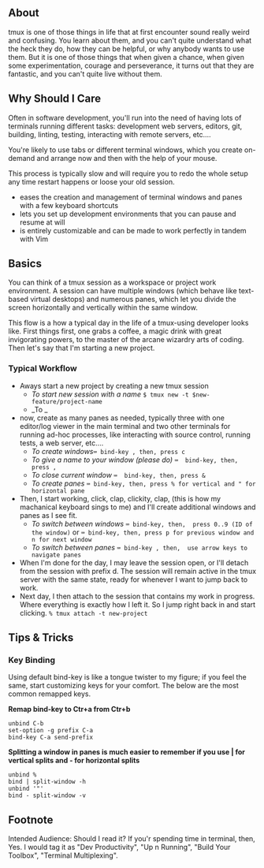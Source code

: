 ## About

tmux is one of those things in life that at first encounter sound really weird and confusing. You learn about them, and you can't quite understand what the heck they do, how they can be helpful, or why anybody wants to use them. But it is one of those things that when given a chance, when given some experimentation, courage and perseverance, it turns out that they are fantastic, and you can't quite live without them.

## Why Should I Care

Often in software development, you'll run into the need of having lots of terminals running different tasks: development web servers, editors, git, building, linting, testing, interacting with remote servers, etc.… 

You're likely to use tabs or different terminal windows, which you create on-demand and arrange now and then with the help of your mouse. 

This process is typically slow and will require you to redo the whole setup any time restart happens or loose your old session.

- eases the creation and management of terminal windows and panes with a few keyboard shortcuts
- lets you set up development environments that you can pause and resume at will
- is entirely customizable and can be made to work perfectly in tandem with Vim

## Basics 
You can think of a tmux session as a workspace or project work environment. A session can have multiple windows (which behave like text-based virtual desktops) and numerous panes, which let you divide the screen horizontally and vertically within the same window.

This flow is a how a typical day in the life of a tmux-using developer looks like. First things first, one grabs a coffee, a magic drink with great invigorating powers, to the master of the arcane wizardry arts of coding. Then let's say that I'm starting a new project. 


### Typical Workflow 
- Aways start a new project by creating a new tmux session
  - _To start new session with a name_ ```$ tmux new -t $new-feature/project-name```
  - _To  _
- now, create as many panes as needed, typically three with one editor/log viewer in the main terminal and two other terminals for running ad-hoc processes, like interacting with source control, running tests, a web server, etc.…
  - _To create windows_```⌨️ bind-key , then, press c```
  - _To give a name to your window (please do)_ ```⌨️  bind-key, then, press ,```
  - _To close current window_ ```⌨️  bind-key, then, press &```
  - _To create panes_ ```⌨️ bind-key, then, press % for vertical and " for horizontal pane ```
- Then, I start working, click, clap, clickity, clap, (this is how my machanical keyboard sings to me) and I'll create additional windows and panes as I see fit.
  - _To switch between windows_ ```⌨️ bind-key, then,  press 0..9 (ID of the window)``` or ```⌨️ bind-key, then, press p for previous window and n for next window``` 
  - _To switch between panes_ ```⌨️ bind-key , then,  use arrow keys to navigate panes```
- When I'm done for the day, I may leave the session open, or I'll detach from the session with prefix d. The session will remain active in the tmux server with the same state, ready for whenever I want to jump back to work.
- Next day, I then attach to the session that contains my work in progress. Where everything is exactly how I left it. So I jump right back in and start clicking. ```% tmux attach -t new-project```

## Tips & Tricks

### Key Binding

Using default bind-key is like a tongue twister to my figure; if you feel the same, start customizing keys for your comfort. The below are the most common remapped keys. 

**Remap bind-key to Ctr+a from Ctr+b**
```shell
unbind C-b
set-option -g prefix C-a
bind-key C-a send-prefix
```

**Splitting a window in panes is much easier to remember if you use | for vertical splits and - for horizontal splits**
```shell
unbind %
bind | split-window -h    
unbind '"'
bind - split-window -v    
````

## Footnote
Intended Audience: Should I read it? If you'r spending time in terminal, then, Yes. I would tag it as "Dev Productivity", "Up n Running", "Build Your Toolbox", "Terminal Multiplexing". 

